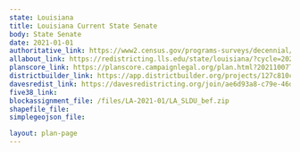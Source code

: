 ```yaml
---
state: Louisiana
title: Louisiana Current State Senate
body: State Senate
date: 2021-01-01
authoritative_link: https://www2.census.gov/programs-surveys/decennial/2020/data/01-Redistricting_File--PL_94-171/
allabout_link: https://redistricting.lls.edu/state/louisiana/?cycle=2020&level=Congress&startdate=
planscore_link: https://planscore.campaignlegal.org/plan.html?20211007T224751.110548721Z
districtbuilder_link: https://app.districtbuilder.org/projects/127c810c-f729-49c1-bdce-51ad1d993a85
davesredist_link: https://davesredistricting.org/join/ae6d93a8-c79e-46d9-92f2-b576904336f3
five38_link:
blockassignment_file: /files/LA-2021-01/LA_SLDU_bef.zip
shapefile_file:
simplegeojson_file:

layout: plan-page
---
```

